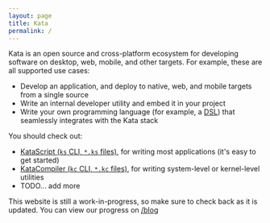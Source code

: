 ```yaml
---
layout: page
title: Kata
permalink: /
---
```


Kata is an open source and cross-platform ecosystem for developing software on desktop, web, mobile, and other targets. For example, these are all supported use cases:

  * Develop an application, and deploy to native, web, and mobile targets from a single source
  * Write an internal developer utility and embed it in your project
  * Write your own programming language (for example, a [DSL](https://en.wikipedia.org/wiki/Domain-specific_language)) that seamlessly integrates with the Kata stack

You should check out:

  * [KataScript (`ks` CLI, `*.ks` files)](https://ks.kata.tools), for writing most applications (it's easy to get started)
  * [KataCompiler (`kc` CLI, `*.kc` files)](https://kc.kata.tools), for writing system-level or kernel-level utilities
  * TODO... add more


This website is still a work-in-progress, so make sure to check back as it is updated. You can view our progress on [/blog](/blog)

